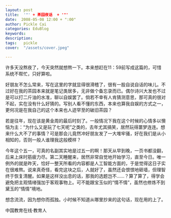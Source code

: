 ```yaml
---
layout: post  
title:  '"' + 茶园夜话  + '"'
date:  2008-05-08 12:00 + ":00" 
author: Pickle Cai  
categories: EduBlog  
keywords: 
description:   
tags:	pickle   
cover:  "/assets/cover.jpeg"  

---  
```

    
许多天没熬夜了，今天突然就想熬一下。本来想赶在11：59前写成这篇的，可惜系统不帮忙，只好算啦。



好朋友不怎么常来，写在这里的字就显得很滑稽了，很有一股自说自话的味儿。不过好在我的茶园本来就是笔记类居多，无非做个备忘录而已。偶尔诗兴大发也不过是可以打二斤油的水准，聊以自娱罢了。倘若不幸有人肯猜测意思，那可真的很对不起，实在没有什么好猜的。写别人看不懂的东西，本来也算我自娱的方式之一，更何况是在我自己的这个本来也人迹罕至的破旧茶园？



若是往年，现在该是黄金周的最后时刻了。一般情况下我在这个时候的心情多以懊恼为主：“为什么又是玩了七天呢”之类的，去年尤其搞笑，居然玩得噩梦连连。想来什么大不了的事情？可是那会儿竟然冲好朋友发了一大堆牢骚，好在我们是从小相知的，否则一般人谁理我这般模样？



今年这个五一，可真的名副其实地是过五一的啊！那天从早到晚，一页书都没翻，后来上床时筋疲力尽。第二天睡醒来，居然非常自觉地开始学习，直至今日。唯一例外的就是昨天，恰好一整天所看的内容都是人工智能方面的，于是觉得这日子实在很难熬。说来真奇怪，看完这块之后，人就好了，虽然还会恨恨地砸墙，但理智终于恢复清醒。如果是这样没出息的话，那我的选题岂不……？算了算了，得学会避免把主观情绪强加于客观事物上。可不能跟宝玉似的“情不情”，虽然也修炼不到黛玉的“情情”境地。



想念流流，因为想你而孤独。小时候不知道从哪里抄来的这句话，现在用的上了。



		    
 中国教育在线·教育人

